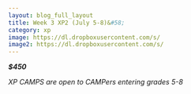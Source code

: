 ```yaml
---
layout: blog_full_layout
title: Week 3 XP2 (July 5-8)&#58; 
category: xp
image: https://dl.dropboxusercontent.com/s/
image2: https://dl.dropboxusercontent.com/s/
---
```




**_$450_**

*XP CAMPS are open to CAMPers entering grades 5-8*
